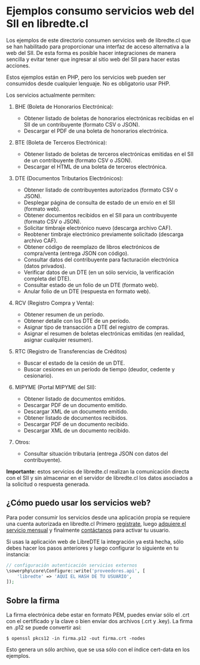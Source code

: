 Ejemplos consumo servicios web del SII en libredte.cl
=====================================================

Los ejemplos de este directorio consumen servicios web de libredte.cl que se han
habilitado para proporcionar una interfaz de acceso alternativa a la web del SII.
De esta forma es posible hacer integraciones de manera sencilla y evitar tener
que ingresar al sitio web del SII para hacer estas acciones.

Estos ejemplos están en PHP, pero los servicios web pueden ser consumidos desde
cualquier lenguaje. No es obligatorio usar PHP.

Los servicios actualmente permiten:

1. BHE (Boleta de Honorarios Electrónica):
    - Obtener listado de boletas de honorarios electrónicas recibidas en el SII de un contribuyente (formato CSV o JSON).
    - Descargar el PDF de una boleta de honorarios electrónica.

2. BTE (Boleta de Terceros Electrónica):
    - Obtener listado de boletas de terceros electrónicas emitidas en el SII de un contribuyente (formato CSV o JSON).
    - Descargar el HTML de una boleta de terceros electrónica.

3. DTE (Documentos Tributarios Electrónicos):
    - Obtener listado de contribuyentes autorizados (formato CSV o JSON).
    - Desplegar página de consulta de estado de un envío en el SII (formato web).
    - Obtener documentos recibidos en el SII para un contribuyente (formato CSV o JSON).
    - Solicitar timbraje electrónico nuevo (descarga archivo CAF).
    - Reobtener timbraje electrónico previamente solicitado (descarga archivo CAF).
    - Obtener código de reemplazo de libros electrónicos de compra/venta (entrega JSON con código).
    - Consultar datos del contribuyente para facturación electrónica (datos privados).
    - Verificar datos de un DTE (en un sólo servicio, la verificación completa del DTE).
    - Consultar estado de un folio de un DTE (formato web).
    - Anular folio de un DTE (respuesta en formato web).

4. RCV (Registro Compra y Venta):
    - Obtener resumen de un período.
    - Obtener detalle con los DTE de un período.
    - Asignar tipo de transacción a DTE del registro de compras.
    - Asignar el resumen de boletas electrónicas emitidas (en realidad, asignar cualquier resumen).

5. RTC (Registro de Transferencias de Créditos)
    - Buscar el estado de la cesión de un DTE.
    - Buscar cesiones en un período de tiempo (deudor, cedente y cesionario).

6. MIPYME (Portal MIPYME del SII):
    - Obtener listado de documentos emitidos.
    - Descargar PDF de un documento emitido.
    - Descargar XML de un documento emitido.
    - Obtener listado de documentos recibidos.
    - Descargar PDF de un documento recibido.
    - Descargar XML de un documento recibido.

7. Otros:
    - Consultar situación tributaria (entrega JSON con datos del contribuyente).

**Importante**: estos servicios de libredte.cl realizan la comunicación directa
con el SII y sin almacenar en el servidor de libredte.cl los datos asociados a
la solicitud o respuesta generada.

¿Cómo puedo usar los servicios web?
-----------------------------------

Para poder consumir los servicios desde una aplicación propia se requiere una
cuenta autorizada en libredte.cl Primero [regístrate](https://libredte.cl/usuarios/registrar),
luego [adquiere el servicio mensual](https://tienda.sasco.cl/catalogo/i/INT1/sii-ws)
y finalmente [contáctanos](https://libredte.cl/contacto) para activar tu usuario.

Si usas la aplicación web de LibreDTE la integración ya está hecha, sólo debes
hacer los pasos anteriores y luego configurar lo siguiente en tu instancia:

```php
// configuración autenticación servicios externos
\sowerphp\core\Configure::write('proveedores.api', [
    'libredte' => 'AQUI EL HASH DE TU USUARIO',
]);
```

Sobre la firma
--------------

La firma electrónica debe estar en formato PEM, puedes enviar sólo el .crt con el certificado
y la clave o bien enviar dos archivos (.crt y .key). La firma en .p12 se puede convertir así:

    $ openssl pkcs12 -in firma.p12 -out firma.crt -nodes

Esto genera un sólo archivo, que se usa sólo con el índice cert-data en los ejemplos.
